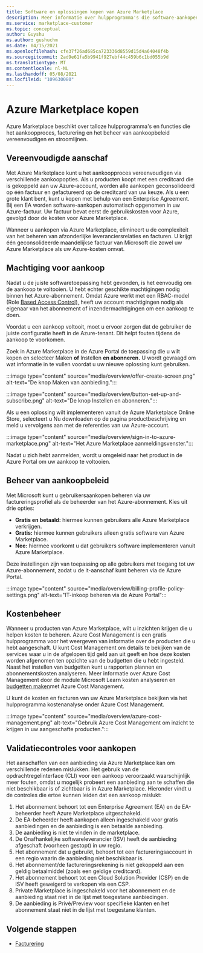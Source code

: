 ```yaml
---
title: Software en oplossingen kopen van Azure Marketplace
description: Meer informatie over hulpprogramma's die software-aankopen en -beheer vereenvoudigen en stroomlijnen in Azure Marketplace.
ms.service: marketplace-customer
ms.topic: conceptual
author: Guyshu
ms.author: gushuchm
ms.date: 04/15/2021
ms.openlocfilehash: cfe37f26ad685ca723336d8559d15d4a64048f4b
ms.sourcegitcommit: 2ad9e61fa5b9941f927ebf44c459b6c1bd055b9d
ms.translationtype: MT
ms.contentlocale: nl-NL
ms.lasthandoff: 05/08/2021
ms.locfileid: "109630080"
---
```

# <a name="azure-marketplace-purchasing"></a>Azure Marketplace kopen

Azure Marketplace beschikt over talloze hulpprogramma's en functies die het aankoopproces, facturering en het beheer van aankoopbeleid vereenvoudigen en stroomlijnen.

## <a name="simplified-procurement"></a>Vereenvoudigde aanschaf

Met Azure Marketplace kunt u het aankoopproces vereenvoudigen via verschillende aankoopopties. Als u producten koopt met een creditcard die is gekoppeld aan uw Azure-account, worden alle aankopen geconsolideerd op één factuur en gefactureerd op de creditcard van uw keuze. Als u een grote klant bent, kunt u kopen met behulp van een Enterprise Agreement. Bij een EA worden software-aankopen automatisch opgenomen in uw Azure-factuur. Uw factuur bevat eerst de gebruikskosten voor Azure, gevolgd door de kosten voor Azure Marketplace.

Wanneer u aankopen via Azure Marketplace, elimineert u de complexiteit van het beheren van afzonderlijke leveranciersrelaties en facturen. U krijgt één geconsolideerde maandelijkse factuur van Microsoft die zowel uw Azure Marketplace als uw Azure-kosten omvat.

## <a name="permission-to-purchase"></a>Machtiging voor aankoop

Nadat u de juiste softwaretoepassing hebt gevonden, is het eenvoudig om de aankoop te voltooien. U hebt echter geschikte machtigingen nodig binnen het Azure-abonnement. Omdat Azure werkt met een RBAC-model (Role [Based Access Control),](/azure/role-based-access-control/overview) heeft  uw account machtigingen nodig als eigenaar van het abonnement of inzendermachtigingen om een aankoop te doen. 

Voordat u een aankoop voltooit, moet u ervoor zorgen dat de gebruiker de juiste configuratie heeft in de Azure-tenant. Dit helpt fouten tijdens de aankoop te voorkomen.

Zoek in Azure Marketplace in de Azure Portal de toepassing die u wilt kopen en selecteer Maken **of** Instellen **en abonneren.** U wordt gevraagd om wat informatie in te vullen voordat u uw nieuwe oplossing kunt gebruiken.

:::image type="content" source="media/overview/offer-create-screen.png" alt-text="De knop Maken van aanbieding.":::

:::image type="content" source="media/overview/button-set-up-and-subscribe.png" alt-text="De knop Instellen en abonneren.":::

Als u een oplossing wilt implementeren vanuit de Azure Marketplace  Online Store, selecteert u Nu downloaden op de pagina productbeschrijving en meld u vervolgens aan met de referenties van uw Azure-account.

:::image type="content" source="media/overview/sign-in-to-azure-marketplace.png" alt-text="Het Azure Marketplace aanmeldingsvenster.":::

Nadat u zich hebt aanmelden, wordt u omgeleid naar het product in de Azure Portal om uw aankoop te voltooien.

## <a name="purchase-policy-management"></a>Beheer van aankoopbeleid

Met Microsoft kunt u gebruikersaankopen beheren via uw factureringsprofiel als de beheerder van het Azure-abonnement. Kies uit drie opties:

- **Gratis en betaald:** hiermee kunnen gebruikers alle Azure Marketplace verkrijgen.
- **Gratis:** hiermee kunnen gebruikers alleen gratis software van Azure Marketplace.
- **Nee:** hiermee voorkomt u dat gebruikers software implementeren vanuit Azure Marketplace.

Deze instellingen zijn van toepassing op alle gebruikers met toegang tot uw Azure-abonnement, zodat u de it-aanschaf kunt beheren via de Azure Portal.

:::image type="content" source="media/overview/billing-profile-policy-settings.png" alt-text="IT-inkoop beheren via de Azure Portal":::

## <a name="cost-management"></a>Kostenbeheer

Wanneer u producten van Azure Marketplace, wilt u inzichten krijgen die u helpen kosten te beheren. Azure Cost Management is een gratis hulpprogramma voor het weergeven van informatie over de producten die u hebt aangeschaft. U kunt Cost Management om details te bekijken van de services waar u in de afgelopen tijd geld aan uit geeft en hoe deze kosten worden afgenomen ten opzichte van de budgetten die u hebt ingesteld. Naast het instellen van budgetten kunt u rapporten plannen en abonnementskosten analyseren. Meer informatie over Azure Cost Management door de module Microsoft Learn kosten analyseren en [budgetten maken](/learn/modules/analyze-costs-create-budgets-azure-cost-management/)met Azure Cost Management.

U kunt de kosten en facturen van uw Azure Marketplace bekijken via het hulpprogramma kostenanalyse onder Azure Cost Management.

:::image type="content" source="media/overview/azure-cost-management.png" alt-text="Gebruik Azure Cost Management om inzicht te krijgen in uw aangeschafte producten.":::

## <a name="purchase-validation-checks"></a>Validatiecontroles voor aankopen

Het aanschaffen van een aanbieding via Azure Marketplace kan om verschillende redenen mislukken. Het gebruik van de opdrachtregelinterface (CLI) voor een aankoop veroorzaakt waarschijnlijk meer fouten, omdat u mogelijk probeert een aanbieding aan te schaffen die niet beschikbaar is of zichtbaar is in Azure Marketplace. Hieronder vindt u de controles die ertoe kunnen leiden dat een aankoop mislukt:

1. Het abonnement behoort tot een Enterprise Agreement (EA) en de EA-beheerder heeft Azure Marketplace uitgeschakeld.
1. De EA-beheerder heeft aankopen alleen ingeschakeld voor gratis aanbiedingen en de aanbieding is een betaalde aanbieding.
1. De aanbieding is niet te vinden in de marketplace.
1. De Onafhankelijke softwareleverancier (ISV) heeft de aanbieding afgeschaft (voorheen gestopt) in uw regio.
1. Het abonnement dat u gebruikt, behoort tot een factureringsaccount in een regio waarin de aanbieding niet beschikbaar is.
1. Het abonnement/de factureringsrekening is niet gekoppeld aan een geldig betaalmiddel (zoals een geldige creditcard).
1. Het abonnement behoort tot een Cloud Solution Provider (CSP) en de ISV heeft geweigerd te verkopen via een CSP.
1. Private Marketplace is ingeschakeld voor het abonnement en de aanbieding staat niet in de lijst met toegestane aanbiedingen.
1. De aanbieding is Privé/Preview voor specifieke klanten en het abonnement staat niet in de lijst met toegestane klanten.

## <a name="next-steps"></a>Volgende stappen

- [Facturering](billing-invoicing.md)